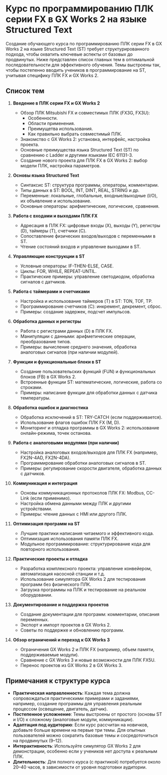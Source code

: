 # Курс по программированию ПЛК серии FX в GX Works 2 на языке Structured Text

Создание обучающего курса по программированию ПЛК серии FX в GX Works 2 на языке Structured Text (ST) требует структурированного подхода, чтобы охватить ключевые аспекты от базовых до продвинутых. Ниже представлен список главных тем в оптимальной последовательности для эффективного обучения. Темы выстроены так, чтобы постепенно вводить учеников в программирование на ST, учитывая специфику ПЛК FX и GX Works 2.

## Список тем

1. **Введение в ПЛК серии FX и GX Works 2**
   - Обзор ПЛК Mitsubishi FX и совместимых ПЛК (FX3G, FX3U):
     - Особенности.
     - Области применения.
     - Преимущетва использования.
     - Как правильно выбрать совместимый ПЛК.
   - Знакомство с GX Works 2: установка, интерфейс, настройка проекта.
   - Основные преимущества языка Structured Text (ST) по сравнению с Ladder и другими языками IEC 61131-3.
   - Создание нового проекта для ПЛК FX в GX Works 2: выбор модели ПЛК, настройка параметров.

2. **Основы языка Structured Text**
   - Синтаксис ST: структура программы, операторы, комментарии.
   - Типы данных в ST: BOOL, INT, DINT, REAL, STRING и др.
   - Переменные: локальные, глобальные, входные/выходные (I/O), их объявление и использование.
   - Основные операторы: арифметические, логические, сравнения.

3. **Работа с входами и выходами ПЛК FX**
   - Адресация в ПЛК FX: цифровые входы (X), выходы (Y), регистры (D), таймеры (T), счетчики (C).
   - Сопоставление физических входов/выходов с переменными в ST.
   - Чтение состояний входов и управление выходами в ST.

4. **Управляющие конструкции в ST**
   - Условные операторы: IF-THEN-ELSE, CASE.
   - Циклы: FOR, WHILE, REPEAT-UNTIL.
   - Практические примеры: управление светодиодом, обработка сигналов с датчиков.

5. **Работа с таймерами и счетчиками**
   - Настройка и использование таймеров (T) в ST: TON, TOF, TP.
   - Программирование счетчиков (C): инкремент, декремент, сброс.
   - Примеры: создание задержек, подсчет импульсов.

6. **Обработка данных и регистры**
   - Работа с регистрами данных (D) в ПЛК FX.
   - Манипуляции с данными: арифметические операции, преобразование типов.
   - Примеры: вычисление среднего значения, обработка аналоговых сигналов (при наличии модулей).

7. **Функции и функциональные блоки в ST**
   - Создание пользовательских функций (FUN) и функциональных блоков (FB) в GX Works 2.
   - Встроенные функции ST: математические, логические, работа со строками.
   - Примеры: написание функции для обработки данных с датчика температуры.

8. **Обработка ошибок и диагностика**
   - Обработка исключений в ST: TRY-CATCH (если поддерживается).
   - Использование флагов ошибок ПЛК FX (M, D).
   - Мониторинг и отладка программы в GX Works 2: использование онлайн-режима, точек останова.

9. **Работа с аналоговыми модулями (при наличии)**
   - Настройка аналоговых входов/выходов для ПЛК FX (например, FX2N-4AD, FX2N-4DA).
   - Программирование обработки аналоговых сигналов в ST.
   - Примеры: регулирование скорости двигателя, обработка данных с датчиков.

10. **Коммуникация и интеграция**
    - Основы коммуникационных протоколов ПЛК FX: Modbus, CC-Link (если применимо).
    - Настройка обмена данными между ПЛК и другими устройствами.
    - Примеры: чтение данных с HMI или другого ПЛК.

11. **Оптимизация программ на ST**
    - Лучшие практики написания читаемого и эффективного кода.
    - Оптимизация использования памяти ПЛК FX.
    - Модульное программирование: структурирование кода для повторного использования.

12. **Практические проекты и отладка**
    - Разработка комплексного проекта: управление конвейером, автоматизация насосной станции и т.д.
    - Использование симулятора GX Works 2 для тестирования программ без физического ПЛК.
    - Загрузка программы на ПЛК и тестирование на реальном оборудовании.

13. **Документирование и поддержка проектов**
    - Создание документации для программ: комментарии, описания переменных.
    - Экспорт и импорт проектов в GX Works 2.
    - Советы по поддержке и обновлению программ.

14. **Обзор ограничений и переход к GX Works 3**
    - Ограничения GX Works 2 и ПЛК FX (например, объем памяти, поддерживаемые модули).
    - Сравнение с GX Works 3 и новые возможности для ПЛК FX5U.
    - Перенос проектов из GX Works 2 в GX Works 3.

## Примечания к структуре курса
- **Практическая направленность**: Каждая тема должна сопровождаться практическими примерами и заданиями, например, создание программы для управления реальным процессом (освещение, двигатель, датчик).
- **Постепенное усложнение**: Темы выстроены от простого (основы ST и I/O) к сложному (аналоговые модули, коммуникации).
- **Адаптация под аудиторию**: Если курс рассчитан на новичков, добавьте больше времени на первые три темы. Для опытных пользователей можно сократить базовые темы и сосредоточиться на продвинутых (9–12).
- **Интерактивность**: Используйте симулятор GX Works 2 для демонстрации, особенно если у учеников нет доступа к реальным ПЛК.
- **Длительность**: Для полного курса (с практикой) потребуется около 20–40 часов, в зависимости от уровня подготовки аудитории.